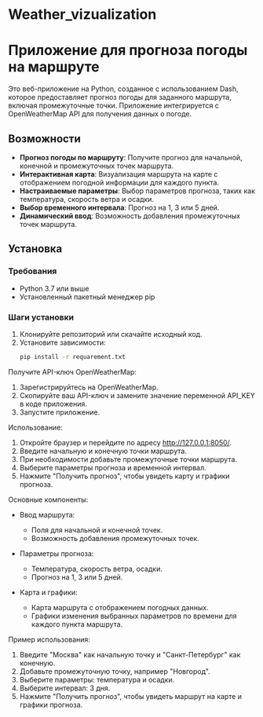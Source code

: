 # Weather_vizualization

# Приложение для прогноза погоды на маршруте

Это веб-приложение на Python, созданное с использованием Dash, которое предоставляет прогноз погоды для заданного маршрута, включая промежуточные точки. Приложение интегрируется с OpenWeatherMap API для получения данных о погоде.

## Возможности

- **Прогноз погоды по маршруту**: Получите прогноз для начальной, конечной и промежуточных точек маршрута.
- **Интерактивная карта**: Визуализация маршрута на карте с отображением погодной информации для каждого пункта.
- **Настраиваемые параметры**: Выбор параметров прогноза, таких как температура, скорость ветра и осадки.
- **Выбор временного интервала**: Прогноз на 1, 3 или 5 дней.
- **Динамический ввод**: Возможность добавления промежуточных точек маршрута.

## Установка

### Требования

- Python 3.7 или выше
- Установленный пакетный менеджер pip

### Шаги установки

1. Клонируйте репозиторий или скачайте исходный код.
2. Установите зависимости:
   ```bash
   pip install -r requarement.txt 
    ```

Получите API-ключ OpenWeatherMap:
1. Зарегистрируйтесь на OpenWeatherMap.
2. Скопируйте ваш API-ключ и замените значение переменной API_KEY в коде приложения.
3. Запустите приложение.

Использование:
1. Откройте браузер и перейдите по адресу http://127.0.0.1:8050/.
2. Введите начальную и конечную точки маршрута.
3. При необходимости добавьте промежуточные точки маршрута.
4. Выберите параметры прогноза и временной интервал.
5. Нажмите "Получить прогноз", чтобы увидеть карту и графики прогноза.

Основные компоненты:

- Ввод маршрута:
  - Поля для начальной и конечной точек.
  - Возможность добавления промежуточных точек.

- Параметры прогноза:
  - Температура, скорость ветра, осадки.
  - Прогноз на 1, 3 или 5 дней.

- Карта и графики:
  - Карта маршрута с отображением погодных данных.
  - Графики изменения выбранных параметров по времени для каждого пункта маршрута.

Пример использования:
1. Введите "Москва" как начальную точку и "Санкт-Петербург" как конечную.
2. Добавьте промежуточную точку, например "Новгород".
3. Выберите параметры: температура и осадки.
4. Выберите интервал: 3 дня.
5. Нажмите "Получить прогноз", чтобы увидеть маршрут на карте и графики прогноза.

